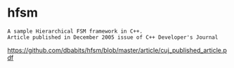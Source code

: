 # hfsm
```
A sample Hierarchical FSM framework in C++.
Article published in December 2005 issue of C++ Developer's Journal
```

https://github.com/dbabits/hfsm/blob/master/article/cuj_published_article.pdf
